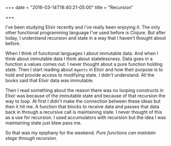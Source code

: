 +++
date = "2016-03-14T18:40:21-05:00"
title = "Recursion"

+++

I've been studying Elixir recently and i've really been enjoying
it. The only other functional programming language I've used before is
Clojure. But after today, I understand recursion and state in a way
that I haven't thought about before.

When I think of functional languages I about immutable data. And when
I think about immutable data I think about statelessness. Data goes in
a function a values comes out. I never thought about a pure function
holding state. Then I start reading about `Agents` in Elixir and how
their purpose is to hold and provide access to modifying state. I
didn't understand. All the books said that Elixir data was
immutable.

Then I read something about the reason there was no looping
constructs in Elixir was because of the immutable state and because of
that recursion the way to loop. At first I didn't make the connection
between these ideas but then it hit me. A function that blocks to
receive data and passes that data back in through a recursive call is
maintaining state. I never thought of this as a use for recursion. I
used accumulators with recursion but the idea I was maintaining state
just blew pass me.

So that was my epiphany for the weekend. _Pure functions can maintain
stage through recursion_.
